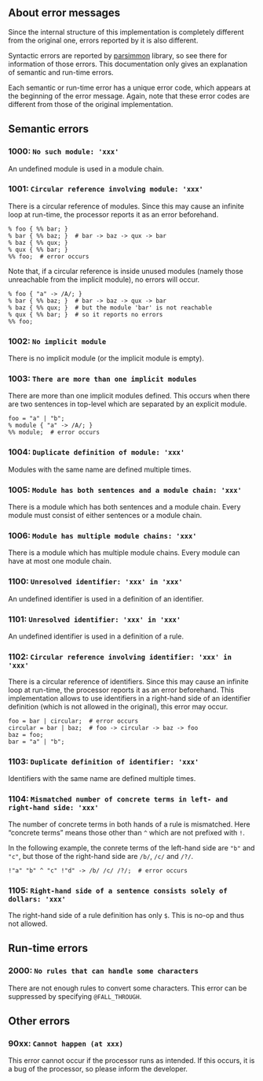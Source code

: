 ## About error messages
Since the internal structure of this implementation is completely different from the original one, errors reported by it is also different.

Syntactic errors are reported by [parsimmon](https://www.npmjs.com/package/parsimmon) library, so see there for information of those errors.
This documentation only gives an explanation of semantic and run-time errors.

Each semantic or run-time error has a unique error code, which appears at the beginning of the error message.
Again, note that these error codes are different from those of the original implementation.

## Semantic errors
### 1000: `No such module: 'xxx'`
An undefined module is used in a module chain.

### 1001: `Circular reference involving module: 'xxx'`
There is a circular reference of modules.
Since this may cause an infinite loop at run-time, the processor reports it as an error beforehand.
```
% foo { %% bar; }
% bar { %% baz; }  # bar -> baz -> qux -> bar
% baz { %% qux; }
% qux { %% bar; }
%% foo;  # error occurs
```
Note that, if a circular reference is inside unused modules (namely those unreachable from the implicit module), no errors will occur.
```
% foo { "a" -> /A/; }
% bar { %% baz; }  # bar -> baz -> qux -> bar
% baz { %% qux; }  # but the module 'bar' is not reachable
% qux { %% bar; }  # so it reports no errors
%% foo;
```

### 1002: `No implicit module`
There is no implicit module (or the implicit module is empty).

### 1003: `There are more than one implicit modules`
There are more than one implicit modules defined.
This occurs when there are two sentences in top-level which are separated by an explicit module.
```
foo = "a" | "b";
% module { "a" -> /A/; }
%% module;  # error occurs
```

### 1004: `Duplicate definition of module: 'xxx'`
Modules with the same name are defined multiple times.

### 1005: `Module has both sentences and a module chain: 'xxx'`
There is a module which has both sentences and a module chain.
Every module must consist of either sentences or a module chain.

### 1006: `Module has multiple module chains: 'xxx'`
There is a module which has multiple module chains.
Every module can have at most one module chain.

### 1100: `Unresolved identifier: 'xxx' in 'xxx'`
An undefined identifier is used in a definition of an identifier.

### 1101: `Unresolved identifier: 'xxx' in 'xxx'`
An undefined identifier is used in a definition of a rule.

### 1102: `Circular reference involving identifier: 'xxx' in 'xxx'`
There is a circular reference of identifiers.
Since this may cause an infinite loop at run-time, the processor reports it as an error beforehand.
This implementation allows to use identifiers in a right-hand side of an identifier definition (which is not allowed in the original), this error may occur.
```
foo = bar | circular;  # error occurs
circular = bar | baz;  # foo -> circular -> baz -> foo
baz = foo;
bar = "a" | "b";
```

### 1103: `Duplicate definition of identifier: 'xxx'`
Identifiers with the same name are defined multiple times.

### 1104: `Mismatched number of concrete terms in left- and right-hand side: 'xxx'`
The number of concrete terms in both hands of a rule is mismatched.
Here “concrete terms” means those other than `^` which are not prefixed with `!`.

In the following example, the conrete terms of the left-hand side are `"b"` and `"c"`, but those of the right-hand side are `/b/`, `/c/` and `/?/`.
```
!"a" "b" ^ "c" !"d" -> /b/ /c/ /?/;  # error occurs
```

### 1105: `Right-hand side of a sentence consists solely of dollars: 'xxx'`
The right-hand side of a rule definition has only `$`.
This is no-op and thus not allowed.

## Run-time errors
### 2000: `No rules that can handle some characters`
There are not enough rules to convert some characters.
This error can be suppressed by specifying `@FALL_THROUGH`.

## Other errors
### 90xx: `Cannot happen (at xxx)`
This error cannot occur if the processor runs as intended.
If this occurs, it is a bug of the processor, so please inform the developer.